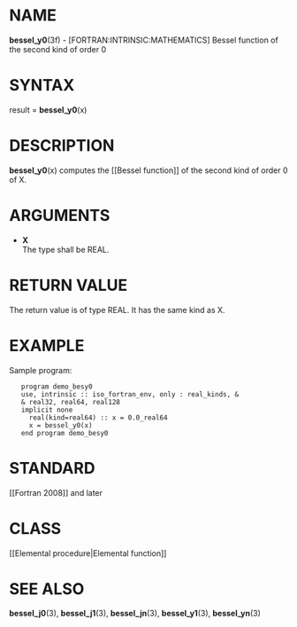 # NAME

**bessel\_y0**(3f) - \[FORTRAN:INTRINSIC:MATHEMATICS\] Bessel function
of the second kind of order 0

# SYNTAX

result = **bessel\_y0**(x)

# DESCRIPTION

**bessel\_y0**(x) computes the \[\[Bessel function\]\] of the second
kind of order 0 of X.

# ARGUMENTS

  - **X**  
    The type shall be REAL.

# RETURN VALUE

The return value is of type REAL. It has the same kind as X.

# EXAMPLE

Sample program:

``` 
   program demo_besy0
   use, intrinsic :: iso_fortran_env, only : real_kinds, &
   & real32, real64, real128
   implicit none
     real(kind=real64) :: x = 0.0_real64
     x = bessel_y0(x)
   end program demo_besy0
```

# STANDARD

\[\[Fortran 2008\]\] and later

# CLASS

\[\[Elemental procedure|Elemental function\]\]

# SEE ALSO

**bessel\_j0**(3), **bessel\_j1**(3), **bessel\_jn**(3),
**bessel\_y1**(3), **bessel\_yn**(3)
